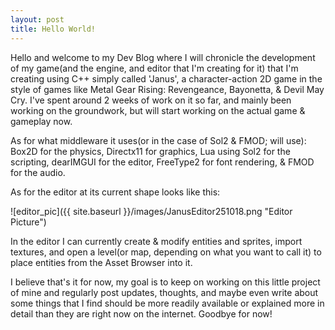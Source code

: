 ```yaml
---
layout: post
title: Hello World!
---
```


Hello and welcome to my Dev Blog where I will chronicle the development of my game(and the engine, and editor that I'm creating for it) that I'm creating using C++ simply called 'Janus', a character-action 2D game in the style of games like Metal Gear Rising: Revengeance, Bayonetta, & Devil May Cry. I've spent around 2 weeks of work on it so far, and mainly been working on the groundwork, but will start working on the actual game & gameplay now.

As for what middleware it uses(or in the case of Sol2 & FMOD; will use): Box2D for the physics, Directx11 for graphics, Lua using Sol2 for the scripting, dearIMGUI for the editor, FreeType2 for font rendering, & FMOD for the audio.

As for the editor at its current shape looks like this:

![editor_pic]({{ site.baseurl }}/images/JanusEditor251018.png "Editor Picture")

In the editor I can currently create & modify entities and sprites, import textures, and open a level(or map, depending on what you want to call it) to place entities from the Asset Browser into it.

I believe that's it for now, my goal is to keep on working on this little project of mine and regularly post updates, thoughts, and maybe even write about some things that I find should be more readily available or explained more in detail than they are right now on the internet. Goodbye for now!
